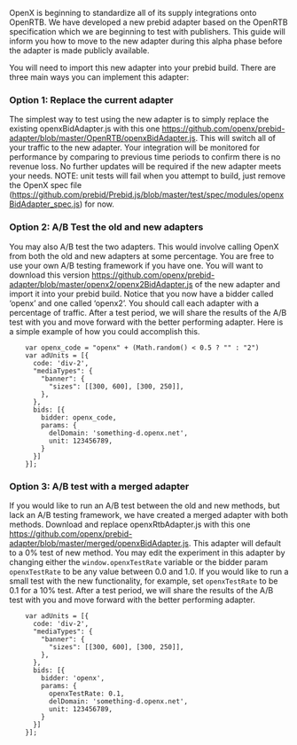 OpenX is beginning to standardize all of its supply integrations onto OpenRTB. We have developed a new prebid adapter based on the OpenRTB specification which we are beginning to test with publishers. This guide will inform you how to move to the new adapter during this alpha phase before the adapter is made publicly available.

You will need to import this new adapter into your prebid build. There are three main ways you can implement this adapter:


### Option 1: Replace the current adapter

The simplest way to test using the new adapter is to simply replace the existing openxBidAdapter.js with this one https://github.com/openx/prebid-adapter/blob/master/OpenRTB/openxBidAdapter.js. This will switch all of your traffic to the new adapter. Your integration will be monitored for performance by comparing to previous time periods to confirm there is no revenue loss. No further updates will be required if the new adapter meets your needs. NOTE: unit tests will fail when you attempt to build, just remove the OpenX spec file (https://github.com/prebid/Prebid.js/blob/master/test/spec/modules/openxBidAdapter_spec.js) for now.


### Option 2: A/B Test the old and new adapters

You may also A/B test the two adapters. This would involve calling OpenX from both the old and new adapters at some percentage. You are free to use your own A/B testing framework if you have one. You will want to download this version https://github.com/openx/prebid-adapter/blob/master/openx2/openx2BidAdapter.js of the new adapter and import it into your prebid build. Notice that you now have a bidder called ‘openx’ and one called ‘openx2’. You should call each adapter with a percentage of traffic. After a test period, we will share the results of the A/B test with you and move forward with the better performing adapter. Here is a simple example of how you could accomplish this.


```
    var openx_code = "openx" + (Math.random() < 0.5 ? "" : "2")
    var adUnits = [{
      code: 'div-2',
      "mediaTypes": {
        "banner": {
          "sizes": [[300, 600], [300, 250]],
        },
      },
      bids: [{
        bidder: openx_code,
        params: {
          delDomain: 'something-d.openx.net',
          unit: 123456789,
        }
      }]
    }];
```



### Option 3: A/B test with a merged adapter

If you would like to run an A/B test between the old and new methods, but lack an A/B testing framework, we have created a merged adapter with both methods. Download and replace openxRtbAdapter.js with this one https://github.com/openx/prebid-adapter/blob/master/merged/openxBidAdapter.js. This adapter will default to a 0% test of new method. You may edit the experiment in this adapter by changing either the `window.openxTestRate` variable or the bidder param `openxTestRate` to be any value between 0.0 and 1.0. If you would like to run a small test with the new functionality, for example, set `openxTestRate` to be 0.1 for a 10% test. After a test period, we will share the results of the A/B test with you and move forward with the better performing adapter.

```
    var adUnits = [{
      code: 'div-2',
      "mediaTypes": {
        "banner": {
          "sizes": [[300, 600], [300, 250]],
        },
      },
      bids: [{
        bidder: 'openx',
        params: {
          openxTestRate: 0.1,
          delDomain: 'something-d.openx.net',
          unit: 123456789,
        }
      }]
    }];
```